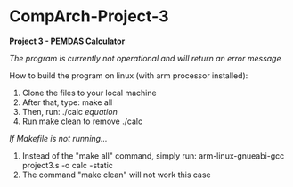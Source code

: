 # CompArch-Project-3
**Project 3 - PEMDAS Calculator**

*The program is currently not operational and will return an error message*

How to build the program on linux (with arm processor installed):

1. Clone the files to your local machine
2. After that, type: make all
3. Then, run: ./calc *equation*
4. Run make clean to remove ./calc

*If Makefile is not running...*
1. Instead of the "make all" command, simply run: arm-linux-gnueabi-gcc project3.s -o calc -static
2. The command "make clean" will not work this case
